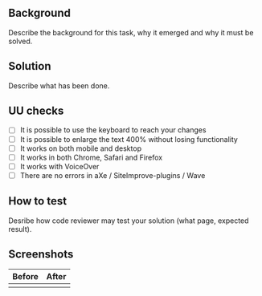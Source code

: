 ## Background

Describe the background for this task, why it emerged and why it must be solved.

## Solution

Describe what has been done.

## UU checks

- [ ] It is possible to use the keyboard to reach your changes
- [ ] It is possible to enlarge the text 400% without losing functionality
- [ ] It works on both mobile and desktop
- [ ] It works in both Chrome, Safari and Firefox
- [ ] It works with VoiceOver
- [ ] There are no errors in aXe / SiteImprove-plugins / Wave

## How to test

Desribe how code reviewer may test your solution (what page, expected result).

## Screenshots

| Before | After |
| ------ | ----- |
|        |       |
